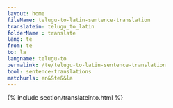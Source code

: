 ```yaml
---
layout: home
fileName: telugu-to-latin-sentence-translation
translatein: telugu_to_latin
folderName : translate
lang: te
from: te
to: la
langname: telugu-to
permalink: /te/telugu-to-latin-sentence-translation
tool: sentence-translations
matchurls: en&&te&&la
---
```

{% include section/translateinto.html %}
